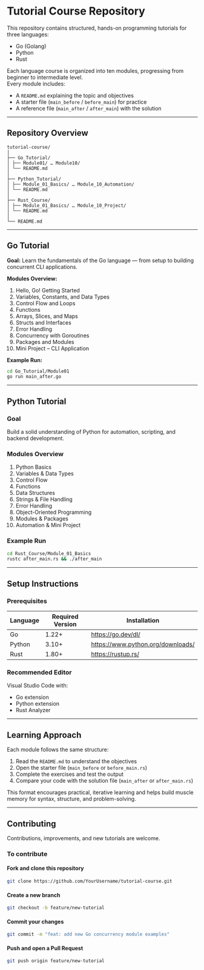 # Tutorial Course Repository

This repository contains structured, hands-on programming tutorials for three languages:

- Go (Golang)
- Python
- Rust

Each language course is organized into ten modules, progressing from beginner to intermediate level.  
Every module includes:

- A `README.md` explaining the topic and objectives  
- A starter file (`main_before` / `before_main`) for practice  
- A reference file (`main_after` / `after_main`) with the solution  

---

## Repository Overview

```text
tutorial-course/
│
├── Go_Tutorial/
│ ├── Module01/ … Module10/
│ └── README.md
│
├── Python_Tutorial/
│ ├── Module_01_Basics/ … Module_10_Automation/
│ └── README.md
│
├── Rust_Course/
│ ├── Module_01_Basics/ … Module_10_Project/
│ └── README.md
│
└── README.md
```

---

## Go Tutorial

**Goal:** Learn the fundamentals of the Go language — from setup to building concurrent CLI applications.

**Modules Overview:**

1. Hello, Go! Getting Started  
2. Variables, Constants, and Data Types  
3. Control Flow and Loops  
4. Functions  
5. Arrays, Slices, and Maps  
6. Structs and Interfaces  
7. Error Handling  
8. Concurrency with Goroutines  
9. Packages and Modules  
10. Mini Project – CLI Application  

**Example Run:**

```bash
cd Go_Tutorial/Module01
go run main_after.go
```

---

## Python Tutorial

### Goal

Build a solid understanding of Python for automation, scripting, and backend development.

### Modules Overview

1. Python Basics
2. Variables & Data Types
3. Control Flow
4. Functions
5. Data Structures
6. Strings & File Handling
7. Error Handling
8. Object-Oriented Programming
9. Modules & Packages
10. Automation & Mini Project

### Example Run

```bash
cd Rust_Course/Module_01_Basics
rustc after_main.rs && ./after_main
```

---

## Setup Instructions

### Prerequisites

| Language | Required Version | Installation |
|-----------|------------------|---------------|
| Go | 1.22+ | https://go.dev/dl/ |
| Python | 3.10+ | https://www.python.org/downloads/ |
| Rust | 1.80+ | https://rustup.rs/ |

### Recommended Editor

Visual Studio Code with:

- Go extension
- Python extension
- Rust Analyzer

---

## Learning Approach

Each module follows the same structure:

1. Read the `README.md` to understand the objectives
2. Open the starter file (`main_before` or `before_main.rs`)
3. Complete the exercises and test the output
4. Compare your code with the solution file (`main_after` or `after_main.rs`)

This format encourages practical, iterative learning and helps build muscle memory for syntax, structure, and problem-solving.

---

## Contributing

Contributions, improvements, and new tutorials are welcome.

### To contribute

#### Fork and clone this repository

```bash
git clone https://github.com/YourUsername/tutorial-course.git
```

#### Create a new branch

```bash
git checkout -b feature/new-tutorial
```

#### Commit your changes

```bash
git commit -m "feat: add new Go concurrency module examples"
```

#### Push and open a Pull Request

```bash
git push origin feature/new-tutorial
```

